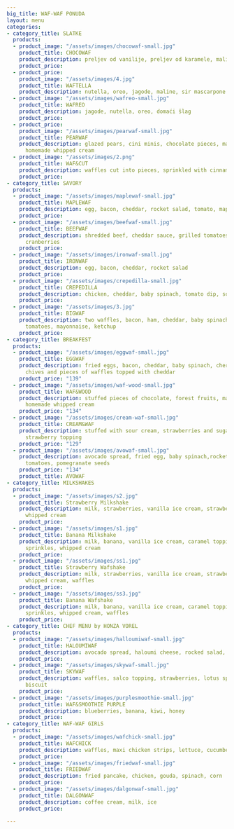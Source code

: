 ```yaml
---
big_title: WAF-WAF PONUDA
layout: menu
categories:
- category_title: SLATKE
  products:
  - product_image: "/assets/images/chocowaf-small.jpg"
    product_title: CHOCOWAF
    product_description: preljev od vanilije, preljev od karamele, maline, orasi
    product_price: 
  - product_price: 
    product_image: "/assets/images/4.jpg"
    product_title: WAFTELLA
    product_description: nutella, oreo, jagode, maline, sir mascarpone
  - product_image: "/assets/images/wafreo-small.jpg"
    product_title: WAFREO
    product_description: jagode, nutella, oreo, domaći šlag
    product_price: 
  - product_price: 
    product_image: "/assets/images/pearwaf-small.jpg"
    product_title: PEARWAF
    product_description: glazed pears, cini minis, chocolate pieces, maple syrup,
      homemade whipped cream
  - product_image: "/assets/images/2.png"
    product_title: WAF&CUT
    product_description: waffles cut into pieces, sprinkled with cinnamon sugar, nutella
    product_price: 
- category_title: SAVORY
  products:
  - product_image: "/assets/images/maplewaf-small.jpg"
    product_title: MAPLEWAF
    product_description: egg, bacon, cheddar, rocket salad, tomato, maple syrup
    product_price: 
  - product_image: "/assets/images/beefwaf-small.jpg"
    product_title: BEEFWAF
    product_description: shredded beef, cheddar sauce, grilled tomatoes, onions, salad,
      cranberries
    product_price: 
  - product_image: "/assets/images/ironwaf-small.jpg"
    product_title: IRONWAF
    product_description: egg, bacon, cheddar, rocket salad
    product_price: 
  - product_image: "/assets/images/crepedilla-small.jpg"
    product_title: CREPEDILLA
    product_description: chicken, cheddar, baby spinach, tomato dip, sour cream
    product_price: 
  - product_image: "/assets/images/3.jpg"
    product_title: BIGWAF
    product_description: two waffles, bacon, ham, cheddar, baby spinach, rocked salad,
      tomatoes, mayonnaise, ketchup
    product_price: 
- category_title: BREAKFEST
  products:
  - product_image: "/assets/images/eggwaf-small.jpg"
    product_title: EGGWAF
    product_description: fried eggs, bacon, cheddar, baby spinach, cherry tomatoes,
      chives and pieces of waffles topped with cheddar
    product_price: "139"
  - product_image: "/assets/images/waf-wood-small.jpg"
    product_title: WAF&WOOD
    product_description: stuffed pieces of chocolate, forest fruits, maple syrup,
      homemade whipped cream
    product_price: "134"
  - product_image: "/assets/images/cream-waf-small.jpg"
    product_title: CREAM&WAF
    product_description: stuffed with sour cream, strawberries and sugar, topped with
      strawberry topping
    product_price: "129"
  - product_image: "/assets/images/avowaf-small.jpg"
    product_description: avocado spread, fried egg, baby spinach,rocket salad, cherry
      tomatoes, pomegranate seeds
    product_price: "134"
    product_title: AVOWAF
- category_title: MILKSHAKES
  products:
  - product_image: "/assets/images/s2.jpg"
    product_title: Strawberry Milkshake
    product_description: milk, strawberries, vanilla ice cream, strawberry topping,
      whipped cream
    product_price: 
  - product_image: "/assets/images/s1.jpg"
    product_title: Banana Milkshake
    product_description: milk, banana, vanilla ice cream, caramel topping, colored
      sprinkles, whipped cream
    product_price: 
  - product_image: "/assets/images/ss1.jpg"
    product_title: Strawberry Wafshake
    product_description: milk, strawberries, vanilla ice cream, strawberry topping,
      whipped cream, waffles
    product_price: 
  - product_image: "/assets/images/ss3.jpg"
    product_title: Banana Wafshake
    product_description: milk, banana, vanilla ice cream, caramel topping, colored
      sprinkles, whipped cream, waffles
    product_price: 
- category_title: CHEF MENU by HONZA VOREL
  products:
  - product_image: "/assets/images/halloumiwaf-small.jpg"
    product_title: HALOUMIWAF
    product_description: avocado spread, haloumi cheese, rocked salad, tomato
    product_price: 
  - product_image: "/assets/images/skywaf-small.jpg"
    product_title: SKYWAF
    product_description: waffles, salco topping, strawberries, lotus sprinkles and
      biscuit
    product_price: 
  - product_image: "/assets/images/purplesmoothie-small.jpg"
    product_title: WAF&SMOOTHIE PURPLE
    product_description: blueberries, banana, kiwi, honey
    product_price: 
- category_title: WAF-WAF GIRLS
  products:
  - product_image: "/assets/images/wafchick-small.jpg"
    product_title: WAFCHICK
    product_description: waffles, maxi chicken strips, lettuce, cucumber, mayonnaise
    product_price: 
  - product_image: "/assets/images/friedwaf-small.jpg"
    product_title: FRIEDWAF
    product_description: fried pancake, chicken, gouda, spinach, corn
    product_price: 
  - product_image: "/assets/images/dalgonwaf-small.jpg"
    product_title: DALGONWAF
    product_description: coffee cream, milk, ice
    product_price: 

---
```

